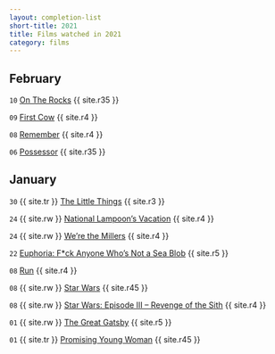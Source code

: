 ```yaml
---
layout: completion-list
short-title: 2021
title: Films watched in 2021
category: films
---
```

## February
`10` [On The Rocks](https://www.imdb.com/title/tt9606374/) {{ site.r35 }}

`09` [First Cow](https://www.imdb.com/title/tt9231040/) {{ site.r4 }}

`08` [Remember](https://www.imdb.com/title/tt3704050/) {{ site.r4 }}

`06` [Possessor](https://www.imdb.com/title/tt5918982/) {{ site.r35 }}

## January
`30` {{ site.tr }} [The Little Things](https://www.imdb.com/title/tt10016180/) {{ site.r3 }}

`24` {{ site.rw }} [National Lampoon’s Vacation](https://www.imdb.com/title/tt0085995/) {{ site.r4 }}

`24` {{ site.rw }} [We’re the Millers](https://www.imdb.com/title/tt1723121/) {{ site.r4 }}

`22` [Euphoria: F*ck Anyone Who’s Not a Sea Blob](https://www.imdb.com/title/tt13608984/) {{ site.r5 }}

`08` [Run](https://www.imdb.com/title/tt8633478/) {{ site.r4 }}

`08` {{ site.rw }} [Star Wars](https://www.imdb.com/title/tt0076759/) {{ site.r45 }}

`08` {{ site.rw }} [Star Wars: Episode III – Revenge of the Sith](https://www.imdb.com/title/tt0121766/) {{ site.r4 }}

`01` {{ site.rw }} [The Great Gatsby](https://www.imdb.com/title/tt1343092/) {{ site.r5 }}

`01` {{ site.tr }} [Promising Young Woman](https://www.imdb.com/title/tt9620292/) {{ site.r45 }}
